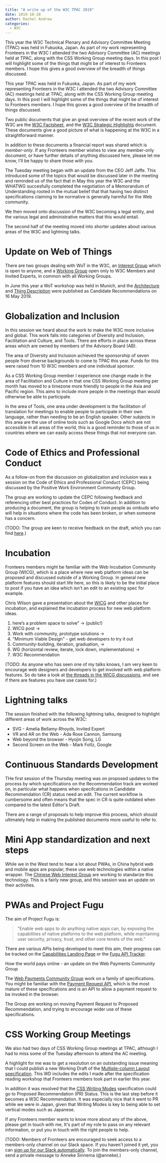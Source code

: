 ```yaml
---
title: "A write up of the W3C TPAC 2019"
date: 2019-10-28
author: Rachel Andrew
categories: 
  - W3C
---
```

This year the W3C Technical Plenary and Advisory Committee Meeting (TPAC) was held in Fukuoka, Japan. As part of my work representing Fronteers in the W3C I attended the two Advisory Committee (AC) meetings held at TPAC, along with the CSS Working Group meeting days. In this post I will highlight some of the things that might be of interest to Fronteers members. I hope this gives a good overview of the breadth of things discussed.

This year TPAC was held in Fukuoka, Japan. As part of my work representing Fronteers in the W3C I attended the two Advisory Committee (AC) meetings held at TPAC, along with the CSS Working Group meeting days. In this post I will highlight some of the things that might be of interest to Fronteers members. I hope this goves a good overview of the breadth of things discussed.

Two public documents that give an great overview of the recent work of the W3C are the [W3C Factsheet](https://www.w3.org/2019/09/factsheet.html), and the [W3C Strategic Highlights](https://www.w3.org/2019/09/w3c-highlights/) document. These documents give a good picture of what is happening at the W3C in a straightforward manner.

In addition to these documents a financial report was shared which is _member-only_. If any Fronteers member wishes to view any member-only document, or have further details of anything discussed here, please let me know, I'll be happy to share those with you.

The Tuesday meeting began with an update from the CEO Jeff Jaffe. This introduced some of the topics that would be discussed later in the meeting and reminded us of the fact that in May this year the W3C and the WHATWG succesfully completed the negotiation of a Memorandum of Understanding rooted in the mutual belief that that having two distinct specifications claiming to be normative is generally harmful for the Web community.

We then moved onto discussion of the W3C becoming a legal entity, and the various legal and administrative matters that this would entail.

The second half of the meeting moved into shorter updates about various areas of the W3C and lightning talks.

# Update on Web of Things

There are two groups dealing with WoT in the W3C, an [Interest Group](https://www.w3.org/WoT/IG/) which is open to anyone, and a [Working Group](https://www.w3.org/WoT/WG/) open only to W3C Members and Invited Experts, in common with all Working Groups.

In June this year a WoT workshop was held in Munich, and the [Architecture](https://www.w3.org/TR/2019/CR-wot-architecture-20190516/) and [Thing Description](https://www.w3.org/TR/2019/CR-wot-thing-description-20190516/) were published as Candidate Recommendations on 16 May 2019.

# Globalization and Inclusion

In this session we heard about the work to make the W3C more inclusive and global. This work falls into categories of Diversity and Inclusion, Facilitation and Culture, and Tools. There are efforts in place across these areas which are owned by members of the Advisory Board (AB).

The area of Diversity and Inclusion achieved the sponsorship of seven people from diverse backgrounds to come to TPAC this year. Funds for this were raised from 10 W3C members and one individual sponsor.

As a CSS Working Group member I experience one change made in the area of Facilitation and Culture in that one CSS Working Group meeting per month has moved to a timezone more friendly to people in the Asia and Pacific region. This aims to include more people in the meetings than would otherwise be able to participate.

In the area of Tools, one area under development is the facilitation of translation for meetings to enable people to participate in their own language, rather than needing to be an English speaker. Other subjects in this area are the use of online tools such as Google Docs which are not accessible in all areas of the world, this is a good reminder to those of us in countries where we can easily access these things that not everyone can.

# Code of Ethics and Professional Conduct

As a follow-on from the discussion on globalization and inclusion was a session on the Code of Ethics and Professional Conduct (CEPC) being discussed by the Positive Work Environment Community Group.

The group are working to update the CEPC following feedback and referencing other best practices for Codes of Conduct. In addition to producing a document, the group is helping to train people as ombuds who will help in situations where the code has been broken, or when someone has a concern.

(TODO: The group are keen to receive feedback on the draft, which you can find [here](https://w3c.github.io/PWETF/).)

# Incubation

Fronteers members might be familiar with the Web Incubation Community Group (WICG), which is a place where new web platform ideas can be proposed and discussed outside of a Working Group. In general new platform features should start life here, so this is likely to be the initial place to post if you have an idea which isn't an edit to an existing spec for example.

Chris Wilson gave a presentation about the [WICG](https://github.com/wicg/) and other places for incubation, and explained the incubation process for new web platform ideas.

1. here’s a problem space to solve” → (public!)
2. WICG post →
3. Work with community, prototype solutions →
4. "Minimum Viable Design" - get web developers to try it out
5. Community-building, iteration, graduation, →
6. WG (horizontal review, iterate, lock down, implementations) →
7. W3C Recommendation

(TODO: As anyone who has seen one of my talks knows, I am very keen to encourage web designers and developers to get involved with web platform features. So do take a look at [the threads in the WICG discussions](https://discourse.wicg.io/), and see if there are features you have use cases for.)

# Lightning talks

The session finished with the following lightning talks, designed to highlight different areas of work across the W3C:

* SVG - Amelia Bellamy-Rhoyds, Invited Expert
* VR and AR on the Web - Ada Rose Cannon, Samsung
* Web beyond the browser - Hyojin Song, LG
* Second Screen on the Web - Mark Foltz, Google

# Continuous Standards Development

THe first session of the Thursday meeting was on proposed updates to the process by which specifications on the Recommendation track are worked on, in particular what happens when specifcations in Candidate Recommendation (CR) status need an edit. The current workflow is cumbersome and often means that the spec in CR is quite outdated when compared to the latest Editor's Draft.

There are a range of proposals to help improve this process, which should ultimately help in making the published documents more useful to refer to.

# Mini App standardization and next steps

While we in the West tend to hear a lot about PWAs, in China hybrid web and mobile apps are popular, these use web technologies within a native wrapper. The [Chinese Web Interest Group](https://www.w3.org/2018/chinese-web-ig/) are working to standarize this technology. This is a fairly new group, and this session was an update on their activities.

# PWAs and Project Fugu

The aim of Project Fugu is:

> "Enable web apps to do anything native apps can, by exposing the capabilities of native platforms to the web platform, while maintaining user security, privacy, trust, and other core tenets of the web."

There are various APIs being developed to meet this aim, their progress can be tracked on the [Capabilities Landing Page](https://developers.google.com/web/updates/capabilities) or the [Fugu API Tracker](bit.ly/fugu-api-tracker ).

How the world pays online - an update on the Web Payments Community Group

The [Web Payments Community Group](https://www.w3.org/community/webpayments/) work on a family of specifications. You might be familiar with the [Payment Request API](https://www.w3.org/TR/payment-request/), which is the most mature of these specifications and is an API to allow a payment request to be invoked in the browser.

The Group are working on moving Payment Request to Proposed Recommendation, and trying to encourage wider use of these specifications.

# CSS Working Group Meetings

We also had two days of CSS Working Group meetings at TPAC, although I had to miss some of the Tuesday afternoon to attend the AC meeting.

A highlight for me was to get a resolution on an outstanding issue meaning that I could publish a new Working Draft of the [Multiple-column Layout specification](https://www.w3.org/TR/css-multicol-1/). This WD includes the edits I made after the specification reading workshop that Fronteers members took part in earlier this year.

In addition it was resolved that the [CSS Writing Modes](https://www.w3.org/TR/css-writing-modes-3/) specification could go to Proposed Recommendation (PR) Status. This is the last step before it becomes a W3C Recommendation. It was especially nice that it went to PR while we were in Japan, given that Writing Modes is key to being able to set vertical modes such as Japanese.

If any Fronteers member wants to know more about any of the above, please get in touch with me, It's part of my role to pass on any relevant information, or put you in touch with the right people to help.

(TODO: Members of Fronteers are encouraged to seek access to a members-only channel on our Slack space. If you haven't joined it yet, you can [sign up for our Slack automatically](https://fronteers-slack.herokuapp.com/). To join the members-only channel, send a private message to Anneke Sinnema (@anneke).)
